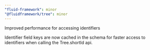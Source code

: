 ```yaml
---
"fluid-framework": minor
"@fluidframework/tree": minor
---
```


Improved performance for accessing identifiers

Identifier field keys are now cached in the schema for faster access to identifiers when calling the Tree.shortId api.
